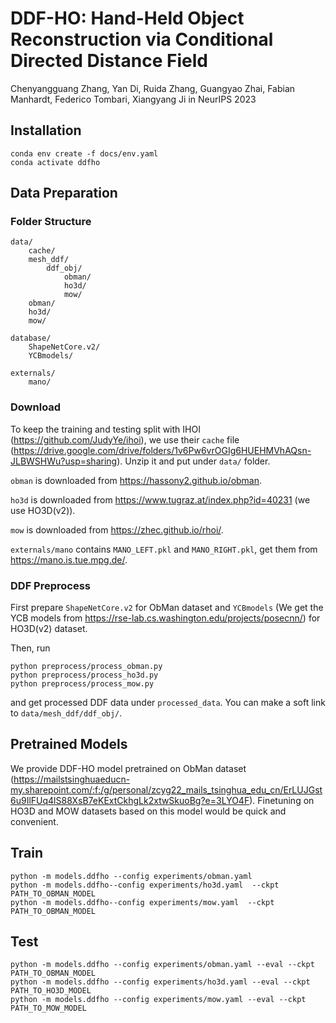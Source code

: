 # DDF-HO: Hand-Held Object Reconstruction via Conditional Directed Distance Field
Chenyangguang Zhang, Yan Di, Ruida Zhang, Guangyao Zhai, Fabian Manhardt, Federico Tombari, Xiangyang Ji 
in NeurIPS 2023

## Installation
```
conda env create -f docs/env.yaml
conda activate ddfho
```

## Data Preparation

### Folder Structure
```
data/
    cache/
    mesh_ddf/
        ddf_obj/
            obman/
            ho3d/
            mow/
    obman/
    ho3d/
    mow/

database/
    ShapeNetCore.v2/
    YCBmodels/

externals/
    mano/
```

### Download
To keep the training and testing split with IHOI (https://github.com/JudyYe/ihoi), we use their `cache` file (https://drive.google.com/drive/folders/1v6Pw6vrOGIg6HUEHMVhAQsn-JLBWSHWu?usp=sharing). Unzip it and put under `data/` folder.

`obman` is downloaded from https://hassony2.github.io/obman.

`ho3d` is downloaded from https://www.tugraz.at/index.php?id=40231 (we use HO3D(v2)).

`mow` is downloaded from https://zhec.github.io/rhoi/.

`externals/mano` contains `MANO_LEFT.pkl` and `MANO_RIGHT.pkl`, get them from https://mano.is.tue.mpg.de/.

### DDF Preprocess
First prepare `ShapeNetCore.v2` for ObMan dataset and `YCBmodels` (We get the YCB models from https://rse-lab.cs.washington.edu/projects/posecnn/) for HO3D(v2) dataset.

Then, run
```
python preprocess/process_obman.py
python preprocess/process_ho3d.py
python preprocess/process_mow.py
```
and get processed DDF data under `processed_data`. You can make a soft link to `data/mesh_ddf/ddf_obj/`.

## Pretrained Models
We provide DDF-HO model pretrained on ObMan dataset (https://mailstsinghuaeducn-my.sharepoint.com/:f:/g/personal/zcyg22_mails_tsinghua_edu_cn/ErLUJGst6u9IlFUq4lS88XsB7eKExtCkhgLk2xtwSkuoBg?e=3LYO4F). Finetuning on HO3D and MOW datasets based on this model would be quick and convenient. 

## Train
```
python -m models.ddfho --config experiments/obman.yaml
python -m models.ddfho--config experiments/ho3d.yaml  --ckpt PATH_TO_OBMAN_MODEL
python -m models.ddfho--config experiments/mow.yaml  --ckpt PATH_TO_OBMAN_MODEL
```

## Test
```
python -m models.ddfho --config experiments/obman.yaml --eval --ckpt PATH_TO_OBMAN_MODEL
python -m models.ddfho --config experiments/ho3d.yaml --eval --ckpt PATH_TO_HO3D_MODEL
python -m models.ddfho --config experiments/mow.yaml --eval --ckpt PATH_TO_MOW_MODEL
```